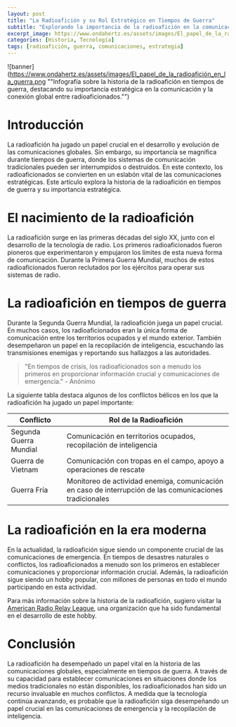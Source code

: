 ```yaml
---
layout: post
title: "La Radioafición y su Rol Estratégico en Tiempos de Guerra"
subtitle: "Explorando la importancia de la radioafición en la comunicación estratégica durante conflictos bélicos."
excerpt_image: https://www.ondahertz.es/assets/images/El_papel_de_la_radioafición_en_la_guerra.png
categories: [Historia, Tecnología]
tags: [radioafición, guerra, comunicaciones, estrategia]
---
```


![banner](https://www.ondahertz.es/assets/images/El_papel_de_la_radioafición_en_la_guerra.png ""Infografía sobre la historia de la radioafición en tiempos de guerra, destacando su importancia estratégica en la comunicación y la conexión global entre radioaficionados."")

# Introducción

La radioafición ha jugado un papel crucial en el desarrollo y evolución de las comunicaciones globales. Sin embargo, su importancia se magnifica durante tiempos de guerra, donde los sistemas de comunicación tradicionales pueden ser interrumpidos o destruidos. En este contexto, los radioaficionados se convierten en un eslabón vital de las comunicaciones estratégicas. Este artículo explora la historia de la radioafición en tiempos de guerra y su importancia estratégica.

# El nacimiento de la radioafición

La radioafición surge en las primeras décadas del siglo XX, junto con el desarrollo de la tecnología de radio. Los primeros radioaficionados fueron pioneros que experimentaron y empujaron los límites de esta nueva forma de comunicación. Durante la Primera Guerra Mundial, muchos de estos radioaficionados fueron reclutados por los ejércitos para operar sus sistemas de radio.

# La radioafición en tiempos de guerra

Durante la Segunda Guerra Mundial, la radioafición juega un papel crucial. En muchos casos, los radioaficionados eran la única forma de comunicación entre los territorios ocupados y el mundo exterior. También desempeñaron un papel en la recopilación de inteligencia, escuchando las transmisiones enemigas y reportando sus hallazgos a las autoridades.

> "En tiempos de crisis, los radioaficionados son a menudo los primeros en proporcionar información crucial y comunicaciones de emergencia." - Anónimo

La siguiente tabla destaca algunos de los conflictos bélicos en los que la radioafición ha jugado un papel importante:

| Conflicto                        | Rol de la Radioafición |
| ------------------------------- | ---------------------------------- |
| Segunda Guerra Mundial | Comunicación en territorios ocupados, recopilación de inteligencia |
| Guerra de Vietnam         | Comunicación con tropas en el campo, apoyo a operaciones de rescate |
| Guerra Fría                   | Monitoreo de actividad enemiga, comunicación en caso de interrupción de las comunicaciones tradicionales |

# La radioafición en la era moderna

En la actualidad, la radioafición sigue siendo un componente crucial de las comunicaciones de emergencia. En tiempos de desastres naturales o conflictos, los radioaficionados a menudo son los primeros en establecer comunicaciones y proporcionar información crucial. Además, la radioafición sigue siendo un hobby popular, con millones de personas en todo el mundo participando en esta actividad.

Para más información sobre la historia de la radioafición, sugiero visitar la [American Radio Relay League](http://www.arrl.org/), una organización que ha sido fundamental en el desarrollo de este hobby.

# Conclusión

La radioafición ha desempeñado un papel vital en la historia de las comunicaciones globales, especialmente en tiempos de guerra. A través de su capacidad para establecer comunicaciones en situaciones donde los medios tradicionales no están disponibles, los radioaficionados han sido un recurso invaluable en muchos conflictos. A medida que la tecnología continúa avanzando, es probable que la radioafición siga desempeñando un papel crucial en las comunicaciones de emergencia y la recopilación de inteligencia.
